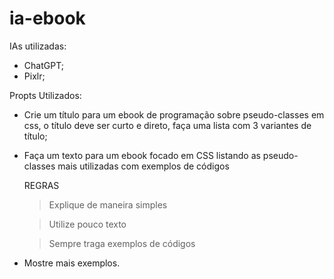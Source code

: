 # ia-ebook

IAs utilizadas: 
  - ChatGPT;
  - Pixlr;

Propts Utilizados: 
  - Crie um título para um ebook de programação sobre pseudo-classes em css, o título deve ser curto e direto, faça uma lista com 3 variantes de título;
  - Faça um texto para um ebook focado em CSS listando as pseudo-classes mais utilizadas com exemplos de códigos
    
      REGRAS
      > Explique de maneira simples
      
      > Utilize pouco texto
      
      > Sempre traga exemplos de códigos
      
  - Mostre mais exemplos.
